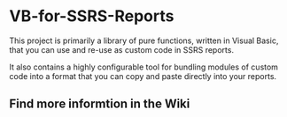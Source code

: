 # VB-for-SSRS-Reports
This project is primarily a library of pure functions, written in Visual Basic,
that you can use and re-use as custom code in SSRS reports.

It also contains a highly configurable tool for bundling modules of custom code
into a format that you can copy and paste directly into your reports.

## Find more informtion in the Wiki
